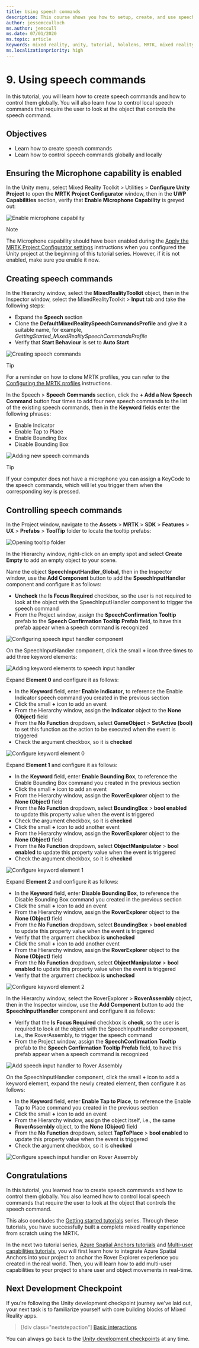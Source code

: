 ```yaml
---
title: Using speech commands
description: This course shows you how to setup, create, and use speech commands in your mixed reality apps with the Mixed Reality Toolkit (MRTK).
author: jessemcculloch
ms.author: jemccull
ms.date: 07/01/2020
ms.topic: article
keywords: mixed reality, unity, tutorial, hololens, MRTK, mixed reality toolkit, UWP, speech commands, voice input
ms.localizationpriority: high
---
```


# 9. Using speech commands

In this tutorial, you will learn how to create speech commands and how to control them globally. You will also learn how to control local speech commands that require the user to look at the object that controls the speech command.

## Objectives

* Learn how to create speech commands
* Learn how to control speech commands globally and locally

## Ensuring the Microphone capability is enabled

In the Unity menu, select Mixed Reality Toolkit > Utilities > **Configure Unity Project** to open the **MRTK Project Configurator** window, then in the **UWP Capabilities** section, verify that **Enable Microphone Capability** is greyed out:

![Enable microphone capability](images/mr-learning-base/base-09-section1-step1-1.png)

> [!NOTE]
> The Microphone capability should have been enabled during the [Apply the MRTK Project Configurator settings](mr-learning-base-02.md#creating-and-configuring-the-scene) instructions when you configured the Unity project at the beginning of this tutorial series. However, if it is not enabled, make sure you enable it now.

## Creating speech commands

In the Hierarchy window, select the **MixedRealityToolkit** object, then in the Inspector window, select the MixedRealityToolkit > **Input** tab and take the following steps:

* Expand the **Speech** section
* Clone the **DefaultMixedRealitySpeechCommandsProfile** and give it a suitable name, for example, _GettingStarted_MixedRealitySpeechCommandsProfile_
* Verify that **Start Behaviour** is set to **Auto Start**

![Creating speech commands](images/mr-learning-base/base-09-section2-step1-1.png)

> [!TIP]
> For a reminder on how to clone MRTK profiles, you can refer to the [Configuring the MRTK profiles](mr-learning-base-03.md) instructions.

In the Speech > **Speech Commands** section, click the **+ Add a New Speech Command** button four times to add four new speech commands to the list of the existing speech commands, then in the **Keyword** fields enter the following phrases:

* Enable Indicator
* Enable Tap to Place
* Enable Bounding Box
* Disable Bounding Box

![Adding new speech commands](images/mr-learning-base/base-09-section2-step1-2.png)

> [!TIP]
> If your computer does not have a microphone you can assign a KeyCode to the speech commands, which will let you trigger them when the corresponding key is pressed.

## Controlling speech commands

In the Project window, navigate to the **Assets** > **MRTK** > **SDK** > **Features** > **UX** > **Prefabs** > **ToolTip** folder to locate the tooltip prefabs:

![Opening tooltip folder](images/mr-learning-base/base-09-section3-step1-1.png)

In the Hierarchy window, right-click on an empty spot and select **Create Empty** to add an empty object to your scene.

Name the object **SpeechInputHandler_Global**, then in the Inspector window, use the **Add Component** button to add the **SpeechInputHandler** component and configure it as follows:

* **Uncheck** the **Is Focus Required** checkbox, so the user is not required to look at the object with the SpeechInputHandler component to trigger the speech command
* From the Project window, assign the **SpeechConfirmation Tooltip** prefab to the **Speech Confirmation Tooltip Prefab** field, to have this prefab appear when a speech command is recognized

![Configuring speech input handler component](images/mr-learning-base/base-09-section3-step1-2.png)

On the SpeechInputHandler component, click the small **+** icon three times to add three keyword elements:

![Adding keyword elements to speech input handler](images/mr-learning-base/base-09-section3-step1-3.png)

Expand **Element 0** and configure it as follows:

* In the **Keyword** field, enter **Enable Indicator**, to reference the Enable Indicator speech command you created in the previous section
* Click the small **+** icon to add an event
* From the Hierarchy window, assign the **Indicator** object to the **None (Object)** field
* From the **No Function** dropdown, select **GameObject** > **SetActive (bool)** to set this function as the action to be executed when the event is triggered
* Check the argument checkbox, so it is **checked**

![Configure keyword element 0](images/mr-learning-base/base-09-section3-step1-4.png)

Expand **Element 1** and configure it as follows:

* In the **Keyword** field, enter **Enable Bounding Box**, to reference the Enable Bounding Box command you created in the previous section
* Click the small **+** icon to add an event
* From the Hierarchy window, assign the **RoverExplorer** object to the **None (Object)** field
* From the **No Function** dropdown, select **BoundingBox** > **bool enabled** to update this property value when the event is triggered
* Check the argument checkbox, so it is **checked**
* Click the small **+** icon to add another event
* From the Hierarchy window, assign the **RoverExplorer** object to the **None (Object)** field
* From the **No Function** dropdown, select **ObjectManipulator** > **bool enabled** to update this property value when the event is triggered
* Check the argument checkbox, so it is **checked**

![Configure keyword element 1](images/mr-learning-base/base-09-section3-step1-5.png)

Expand **Element 2** and configure it as follows:

* In the **Keyword** field, enter **Disable Bounding Box**, to reference the Disable Bounding Box command you created in the previous section
* Click the small **+** icon to add an event
* From the Hierarchy window, assign the **RoverExplorer** object to the **None (Object)** field
* From the **No Function** dropdown, select **BoundingBox** > **bool enabled** to update this property value when the event is triggered
* Verify that the argument checkbox is **unchecked**
* Click the small **+** icon to add another event
* From the Hierarchy window, assign the **RoverExplorer** object to the **None (Object)** field
* From the **No Function** dropdown, select **ObjectManipulator** > **bool enabled** to update this property value when the event is triggered
* Verify that the argument checkbox is **unchecked**

![Configure keyword element 2](images/mr-learning-base/base-09-section3-step1-6.png)

In the Hierarchy window, select the RoverExplorer > **RoverAssembly** object, then in the Inspector window, use the **Add Component** button to add the **SpeechInputHandler** component and configure it as follows:

* Verify that the **Is Focus Required** checkbox is **check**, so the user is required to look at the object with the SpeechInputHandler component, i.e., the RoverAssembly, to trigger the speech command
* From the Project window, assign the **SpeechConfirmation Tooltip** prefab to the **Speech Confirmation Tooltip Prefab** field, to have this prefab appear when a speech command is recognized

![Add speech input handler to Rover Assembly](images/mr-learning-base/base-09-section3-step1-7.png)

On the SpeechInputHandler component, click the small **+** icon to add a keyword element, expand the newly created element, then configure it as follows:

* In the **Keyword** field, enter **Enable Tap to Place**, to reference the Enable Tap to Place command you created in the previous section
* Click the small **+** icon to add an event
* From the Hierarchy window, assign the object itself, i.e., the same **RoverAssembly** object, to the **None (Object)** field
* From the **No Function** dropdown, select **TapToPlace** > **bool enabled** to update this property value when the event is triggered
* Check the argument checkbox, so it is **checked**

![Configure speech input handler on Rover Assembly](images/mr-learning-base/base-09-section3-step1-8.png)

## Congratulations

In this tutorial, you learned how to create speech commands and how to control them globally. You also learned how to control local speech commands that require the user to look at the object that controls the speech command.

This also concludes the [Getting started tutorials](mr-learning-base-01.md) series. Through these tutorials, you have successfully built a complete mixed reality experience from scratch using the MRTK.

In the next two tutorial series, [Azure Spatial Anchors tutorials](mr-learning-asa-01.md) and [Multi-user capabilities tutorials](mr-learning-sharing-01.md), you will first learn how to integrate Azure Spatial Anchors into your project to anchor the Rover Explorer experience you created in the real world. Then, you will learn how to add multi-user capabilities to your project to share user and object movements in real-time.

## Next Development Checkpoint

If you're following the Unity development checkpoint journey we've laid out, your next task is to familiarize yourself with core building blocks of Mixed Reality apps.

> [!div class="nextstepaction"]
> [Basic interactions](../mrtk-101.md)

You can always go back to the [Unity development checkpoints](../unity-development-overview.md#1-getting-started) at any time.
